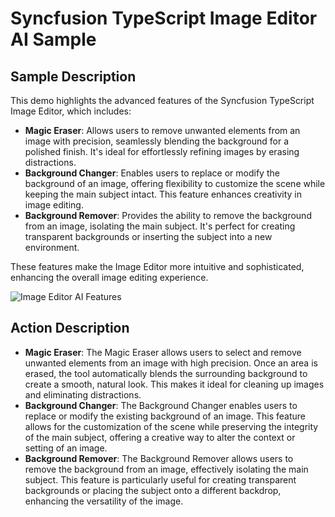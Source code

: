 # Syncfusion TypeScript Image Editor AI Sample

## Sample Description

This demo highlights the advanced features of the Syncfusion TypeScript Image Editor, which includes:

- **Magic Eraser**: Allows users to remove unwanted elements from an image with precision, seamlessly blending the background for a polished finish. It's ideal for effortlessly refining images by erasing distractions.
- **Background Changer**: Enables users to replace or modify the background of an image, offering flexibility to customize the scene while keeping the main subject intact. This feature enhances creativity in image editing.
- **Background Remover**: Provides the ability to remove the background from an image, isolating the main subject. It's perfect for creating transparent backgrounds or inserting the subject into a new environment.

These features make the Image Editor more intuitive and sophisticated, enhancing the overall image editing experience.

![Image Editor AI Features](../gif-images/ImageEditor/smart-imageeditor.gif)

## Action Description

- **Magic Eraser**: The Magic Eraser allows users to select and remove unwanted elements from an image with high precision. Once an area is erased, the tool automatically blends the surrounding background to create a smooth, natural look. This makes it ideal for cleaning up images and eliminating distractions.
- **Background Changer**: The Background Changer enables users to replace or modify the existing background of an image. This feature allows for the customization of the scene while preserving the integrity of the main subject, offering a creative way to alter the context or setting of an image.
- **Background Remover**: The Background Remover allows users to remove the background from an image, effectively isolating the main subject. This feature is particularly useful for creating transparent backgrounds or placing the subject onto a different backdrop, enhancing the versatility of the image.
